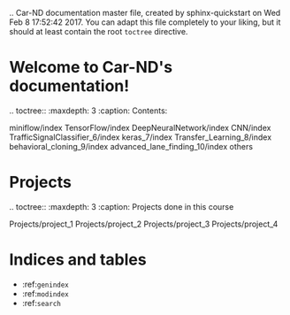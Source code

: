 .. Car-ND documentation master file, created by
   sphinx-quickstart on Wed Feb  8 17:52:42 2017.
   You can adapt this file completely to your liking, but it should at least
   contain the root `toctree` directive.

Welcome to Car-ND's documentation!
==================================

.. toctree::
   :maxdepth: 3
   :caption: Contents:

   miniflow/index
   TensorFlow/index
   DeepNeuralNetwork/index
   CNN/index
   TrafficSignalClassifier_6/index
   keras_7/index
   Transfer_Learning_8/index
   behavioral_cloning_9/index
   advanced_lane_finding_10/index
   others

Projects
========

.. toctree::
   :maxdepth: 3
   :caption: Projects done in this course

   Projects/project_1
   Projects/project_2
   Projects/project_3
   Projects/project_4


Indices and tables
==================

* :ref:`genindex`
* :ref:`modindex`
* :ref:`search`
